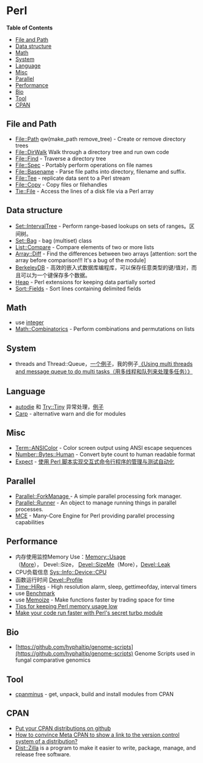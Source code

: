 # Perl

<!-- START doctoc generated TOC please keep comment here to allow auto update -->
<!-- DON'T EDIT THIS SECTION, INSTEAD RE-RUN doctoc TO UPDATE -->
**Table of Contents**

- [File and Path](#file-and-path)
- [Data structure](#data-structure)
- [Math](#math)
- [System](#system)
- [Language](#language)
- [Misc](#misc)
- [Parallel](#parallel)
- [Performance](#performance)
- [Bio](#bio)
- [Tool](#tool)
- [CPAN](#cpan)

<!-- END doctoc generated TOC please keep comment here to allow auto update -->



## File and Path

- [File::Path](http://perldoc.perl.org/File/Path.htm)
   qw(make\_path remove\_tree) - Create or remove directory trees
- [File::DirWalk](http://perldoc.perl.org/File/DirWalk.htm) Walk through a directory tree and run own code
- [File::Find](http://search.cpan.org/~rjbs/perl-5.18.2/lib/File/Find.pm) - Traverse a directory tree
- [File::Spec](http://perldoc.perl.org/File/Spec.html) - Portably perform operations on file names
- [File::Basename](http://perldoc.perl.org/File/Basename.html) - Parse file paths into directory, filename and suffix.
- [File::Tee](http://search.cpan.org/~salva/File-Tee-0.07/lib/File/Tee.pm) - replicate data sent to a Perl stream
- [File::Copy](http://search.cpan.org/~wolfsage/perl/lib/File/Copy.pm) - Copy files or filehandles
- [Tie::File](http://search.cpan.org/~toddr/Tie-File-1.00/lib/Tie/File.pm) - Access the lines of a disk file via a Perl array

## Data structure

- [Set::IntervalTree](http://search.cpan.org/~benbooth/Set-IntervalTree/lib/Set/IntervalTree.pm) - Perform range-based lookups on sets of ranges。区间树。
- [Set::Bag](http://search.cpan.org/~davido/Set-Bag-1.012/Bag.pm) - bag (multiset) class
- [List::Compare](http://search.cpan.org/~jkeenan/List-Compare-0.39/lib/List/Compare.pm) - Compare elements of two or more lists
- [Array::Diff](http://search.cpan.org/dist/Array-Diff/lib/Array/Diff.pm) - Find the differences between two arrays [attention: sort the array before comparison!!! It's a bug of the module]
- [BerkeleyDB](http://search.cpan.org/dist/BerkeleyDB/BerkeleyDB.pod) - 高效的嵌入式数据库编程库，可以保存任意类型的键/值对，而且可以为一个键保存多个数据。
- [Heap](http://search.cpan.org/dist/Heap/lib/Heap.pm) - Perl extensions for keeping data partially sorted
- [Sort::Fields](http://search.cpan.org/~jnh/Sort-Fields-0.90/Fields.pm) - Sort lines containing delimited fields


## Math

- use [integer](http://perldoc.perl.org/integer.html)
- [Math::Combinatorics](http://search.cpan.org/~allenday/Math-Combinatorics-0.09/lib/Math/Combinatorics.pm) - Perform combinations and permutations on lists

## System

- threads and Thread::Queue，[一个例子](http://www.bioperl.org/wiki/Counting_k-mers_in_large_sets_of_large_sequences#script1)，我的例子[《Using multi threads and message queue to do multi tasks（用多线程和队列来处理多任务）》](http://blog.shenwei.me/using-multi-threads-and-message-queue-to-do-multi-tasks/)

## Language

- [autodie](http://search.cpan.org/~pjf/autodie-2.22/lib/autodie.pm) 和 [Try::Tiny](http://search.cpan.org/~doy/Try-Tiny-0.18/lib/Try/Tiny.pm) 异常处理，[例子](http://www.php-oa.com/2011/05/25/perl-perl-autodie.html)
- [Carp](http://search.cpan.org/~zefram/Carp-1.33/lib/Carp.pm) - alternative warn and die for modules

## Misc

- [Term::ANSIColor](http://perldoc.perl.org/Term/ANSIColor.html) - Color screen output using ANSI escape sequences
- [Number::Bytes::Human](http://search.cpan.org/~dagobert/Number-Bytes-Human/Human.pm) - Convert byte count to human readable format
- [Expect](http://search.cpan.org/~rgiersig/Expect-1.15/Expect.pod) - [使用 Perl 脚本实现交互式命令行程序的管理与测试自动化](http://www.ibm.com/developerworks/cn/linux/l-cn-perl-expect/)

## Parallel

- [Parallel::ForkManage ](http://search.cpan.org/~szabgab/Parallel-ForkManager-1.06/lib/Parallel/ForkManager.pm)- A simple parallel processing fork manager.
- [Parallel::Runner](http://search.cpan.org/~exodist/Parallel-Runner-0.013/lib/Parallel/Runner.pm) - An object to manage running things in parallel processes.
- [MCE](http://search.cpan.org/dist/MCE/) - Many-Core Engine for Perl providing parallel processing capabilities

## Performance

- 内存使用监控Memory Use：[Memory::Usage](http://search.cpan.org/~doneill/Memory-Usage-0.201/lib/Memory/Usage.pm)（[More](http://perlmaven.com/how-much-memory-does-the-perl-application-use)）， Devel::Size， [Devel::SizeMe](http://search.cpan.org/~timb/Devel-SizeMe-0.19/lib/Devel/SizeMe.pm)（More），[Devel::Leak](http://search.cpan.org/~srezic/Devel-Leak/Leak.pm)
- CPU负载信息 [Sys::Info::Device::CPU](http://search.cpan.org/~burak/Sys-Info-Base/lib/Sys/Info/Device/CPU.pm)
- 函数运行时间 [Devel::Profile](http://search.cpan.org/~jaw/Devel-Profile-1.05/Profile.pm)
- [Time::HiRes](http://search.cpan.org/dist/Time-HiRes/HiRes.pm) - High resolution alarm, sleep, gettimeofday, interval timers
- use [Benchmark](http://perldoc.perl.org/Benchmark.html)
- use [Memoize](http://perldoc.perl.org/Memoize.html) - Make functions faster by trading space for time
- [Tips for keeping Perl memory usage low](http://stackoverflow.com/questions/9733146/tips-for-keeping-perl-memory-usage-low)
- [Make your code run faster with Perl's secret turbo module](http://perltricks.com/article/61/2014/1/21/Make-your-code-run-faster-with-Perl-s-secret-turbo-module)


## Bio


- [https://github.com/hyphaltip/genome-scripts](https://github.com/hyphaltip/genome-scripts) Genome Scripts used in fungal comparative genomics


## Tool

- [cpanminus](https://github.com/miyagawa/cpanminus) - get, unpack, build and install modules from CPAN

## CPAN

-  [Put your CPAN distributions on github](http://blogs.perl.org/users/neilb/2014/08/put-your-cpan-distributions-on-github.html)
-  [How to convince Meta CPAN to show a link to the version control system of a distribution?](http://perlmaven.com/how-to-add-link-to-version-control-system-of-a-cpan-distributions)
-  [Dist::Zilla](http://dzil.org/) is a program to make it easier to write, package, manage, and release free software.
